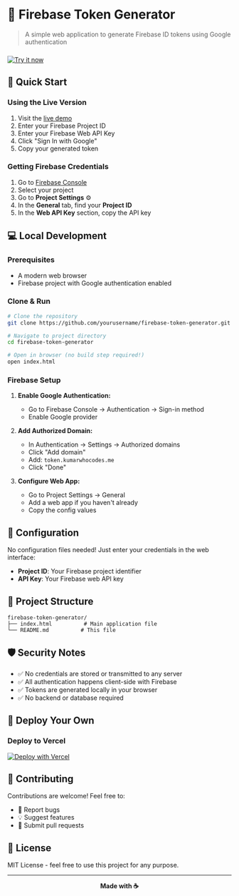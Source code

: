 # 🔐 Firebase Token Generator

> A simple web application to generate Firebase ID tokens using Google authentication

###

[![Try it now](https://img.shields.io/badge/Try_it_now-000000?style=for-the-badge&logo=vercel&logoColor=white)](https://firebase-token-generator-peach.vercel.app/)

## 🚀 Quick Start

### Using the Live Version

1. Visit the [live demo](https://firebase-token-generator-peach.vercel.app/)
2. Enter your Firebase Project ID
3. Enter your Firebase Web API Key
4. Click "Sign In with Google"
5. Copy your generated token

### Getting Firebase Credentials

1. Go to [Firebase Console](https://console.firebase.google.com/)
2. Select your project
3. Go to **Project Settings** ⚙️
4. In the **General** tab, find your **Project ID**
5. In the **Web API Key** section, copy the API key

## 💻 Local Development

### Prerequisites

- A modern web browser
- Firebase project with Google authentication enabled

### Clone & Run

```bash
# Clone the repository
git clone https://github.com/yourusername/firebase-token-generator.git

# Navigate to project directory
cd firebase-token-generator

# Open in browser (no build step required!)
open index.html
```

### Firebase Setup

1. **Enable Google Authentication:**
   - Go to Firebase Console → Authentication → Sign-in method
   - Enable Google provider

2. **Add Authorized Domain:**
   - In Authentication → Settings → Authorized domains
   - Click "Add domain"
   - Add: `token.kumarwhocodes.me`
   - Click "Done"

3. **Configure Web App:**
   - Go to Project Settings → General
   - Add a web app if you haven't already
   - Copy the config values

## 🔧 Configuration

No configuration files needed! Just enter your credentials in the web interface:

- **Project ID**: Your Firebase project identifier
- **API Key**: Your Firebase web API key

## 📁 Project Structure

```
firebase-token-generator/
├── index.html          # Main application file
└── README.md          # This file
```

## 🛡️ Security Notes

- ✅ No credentials are stored or transmitted to any server
- ✅ All authentication happens client-side with Firebase
- ✅ Tokens are generated locally in your browser
- ✅ No backend or database required

## 🚀 Deploy Your Own

### Deploy to Vercel 

[![Deploy with Vercel](https://vercel.com/button)](https://vercel.com/new/clone?repository-url=https://github.com/yourusername/firebase-token-generator)

## 🤝 Contributing

Contributions are welcome! Feel free to:

- 🐛 Report bugs
- 💡 Suggest features
- 🔧 Submit pull requests

## 📄 License

MIT License - feel free to use this project for any purpose.

---

<div align="center">
  <strong>Made with ☕</strong>
</div>
